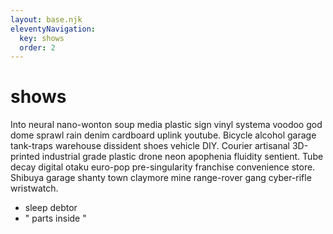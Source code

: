 ```yaml
---
layout: base.njk
eleventyNavigation:
  key: shows
  order: 2
---
```


# shows

Into neural nano-wonton soup media plastic sign vinyl systema voodoo god dome sprawl rain denim cardboard uplink youtube. Bicycle alcohol garage tank-traps warehouse dissident shoes vehicle DIY. Courier artisanal 3D-printed industrial grade plastic drone neon apophenia fluidity sentient. Tube decay digital otaku euro-pop pre-singularity franchise convenience store. Shibuya garage shanty town claymore mine range-rover gang cyber-rifle wristwatch. 

- sleep debtor
- " parts inside "